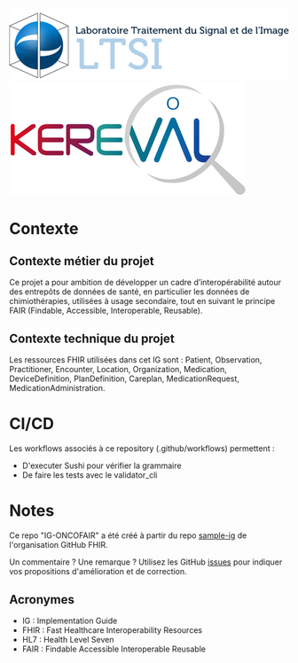 ![Logo_LTSI](input/images/logo_ltsi.png "Logo LTSI") ![Logo_Kereval](input/images/Logo_Kereval.png "Logo Kereval")

# Contexte

## Contexte métier du projet

Ce projet a pour ambition de développer un cadre d’interopérabilité autour des entrepôts de données de santé, en particulier les données de chimiothérapies, utilisées à usage secondaire, tout en suivant le principe FAIR (Findable, Accessible, Interoperable, Reusable).

## Contexte technique du projet

Les ressources FHIR utilisées dans cet IG sont : Patient, Observation, Practitioner, Encounter, Location, Organization, Medication, DeviceDefinition, PlanDefinition, Careplan, MedicationRequest, MedicationAdministration.

# CI/CD

Les workflows associés à ce repository (.github/workflows) permettent :

* D'executer Sushi pour vérifier la grammaire
* De faire les tests avec le validator_cli

# Notes

Ce repo "IG-ONCOFAIR" a été créé à partir du repo [sample-ig](https://github.com/FHIR/sample-ig) de l'organisation GitHub FHIR.

Un commentaire ? Une remarque ? Utilisez les GitHub [issues](https://docs.github.com/fr/issues) pour indiquer vos propositions d'amélioration et de correction.

## Acronymes

* IG : Implementation Guide
* FHIR : Fast Healthcare Interoperability Resources
* HL7 : Health Level Seven
* FAIR : Findable Accessible Interoperable Reusable